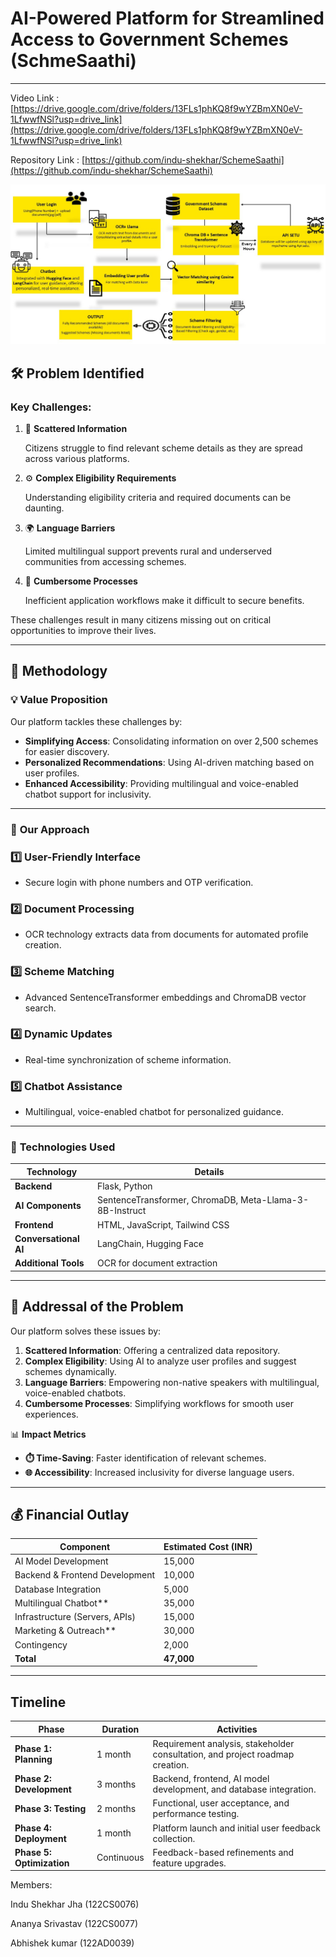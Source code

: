 # AI-Powered Platform for Streamlined Access to Government Schemes (SchmeSaathi)

---

Video Link : [https://drive.google.com/drive/folders/13FLs1phKQ8f9wYZBmXN0eV-1LfwwfNSl?usp=drive_link](https://drive.google.com/drive/folders/13FLs1phKQ8f9wYZBmXN0eV-1LfwwfNSl?usp=drive_link)

Repository Link : [https://github.com/indu-shekhar/SchemeSaathi](https://github.com/indu-shekhar/SchemeSaathi)

![image.png](image.png)

## 🛠️ **Problem Identified**

### Key Challenges:

1. 🎯 **Scattered Information**
    
    Citizens struggle to find relevant scheme details as they are spread across various platforms.
    
2. ⚙️ **Complex Eligibility Requirements**
    
    Understanding eligibility criteria and required documents can be daunting.
    
3. 🌍 **Language Barriers**
    
    Limited multilingual support prevents rural and underserved communities from accessing schemes.
    
4. 🚧 **Cumbersome Processes**
    
    Inefficient application workflows make it difficult to secure benefits.
    

These challenges result in many citizens missing out on critical opportunities to improve their lives.

---

## 🚀 **Methodology**

### 💡 **Value Proposition**

Our platform tackles these challenges by:

- **Simplifying Access**: Consolidating information on over 2,500 schemes for easier discovery.
- **Personalized Recommendations**: Using AI-driven matching based on user profiles.
- **Enhanced Accessibility**: Providing multilingual and voice-enabled chatbot support for inclusivity.

---

### 📌 **Our Approach**

### 1️⃣ **User-Friendly Interface**

- Secure login with phone numbers and OTP verification.

### 2️⃣ **Document Processing**

- OCR technology extracts data from documents for automated profile creation.

### 3️⃣ **Scheme Matching**

- Advanced SentenceTransformer embeddings and ChromaDB vector search.

### 4️⃣ **Dynamic Updates**

- Real-time synchronization of scheme information.

### 5️⃣ **Chatbot Assistance**

- Multilingual, voice-enabled chatbot for personalized guidance.

---

### 🔧 **Technologies Used**

| **Technology** | **Details** |
| --- | --- |
| **Backend** | Flask, Python |
| **AI Components** | SentenceTransformer, ChromaDB, Meta-Llama-3-8B-Instruct |
| **Frontend** | HTML, JavaScript, Tailwind CSS |
| **Conversational AI** | LangChain, Hugging Face |
| **Additional Tools** | OCR for document extraction |

---

## 🌈 **Addressal of the Problem**

Our platform solves these issues by:

1. **Scattered Information**: Offering a centralized data repository.
2. **Complex Eligibility**: Using AI to analyze user profiles and suggest schemes dynamically.
3. **Language Barriers**: Empowering non-native speakers with multilingual, voice-enabled chatbots.
4. **Cumbersome Processes**: Simplifying workflows for smooth user experiences.

📊 **Impact Metrics**

- **⏱️ Time-Saving**: Faster identification of relevant schemes.
- **🌐 Accessibility**: Increased inclusivity for diverse language users.

---

## 💰 **Financial Outlay**

| **Component** | **Estimated Cost (INR)** |
| --- | --- |
| AI Model Development | 15,000 |
| Backend & Frontend Development | 10,000 |
| Database Integration | 5,000 |
| Multilingual Chatbot** | 35,000 |
| Infrastructure (Servers, APIs) | 15,000 |
| Marketing & Outreach** | 30,000 |
| Contingency | 2,000 |
| **Total** | **47,000** |

---

## Timeline

| **Phase** | **Duration** | **Activities** |
| --- | --- | --- |
| **Phase 1: Planning** | 1 month | Requirement analysis, stakeholder consultation, and project roadmap creation. |
| **Phase 2: Development** | 3 months | Backend, frontend, AI model development, and database integration. |
| **Phase 3: Testing** | 2 months | Functional, user acceptance, and performance testing. |
| **Phase 4: Deployment** | 1 month | Platform launch and initial user feedback collection. |
| **Phase 5: Optimization** | Continuous | Feedback-based refinements and feature upgrades. |

Members: 

Indu Shekhar Jha (122CS0076)

Ananya Srivastav (122CS0077)

Abhishek kumar (122AD0039)
